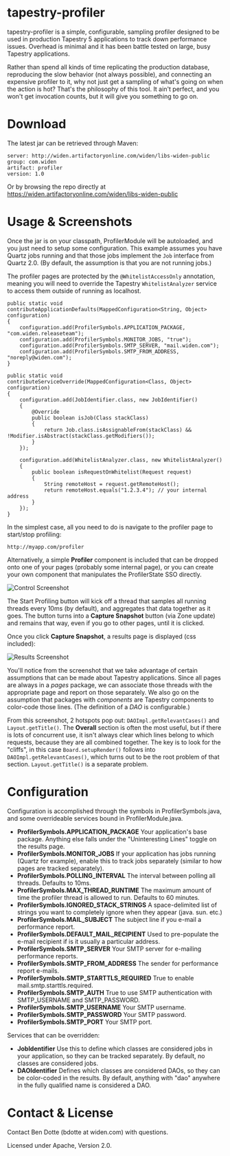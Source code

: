# tapestry-profiler

tapestry-profiler is a simple, configurable, sampling profiler designed to be used in production
Tapestry 5 applications to track down performance issues. Overhead is minimal and it has been battle
tested on large, busy Tapestry applications.

Rather than spend all kinds of time replicating the production database, reproducing the slow behavior
(not always possible), and connecting an expensive profiler to it, why not just get a sampling of
what's going on when the action is hot? That's the philosophy of this tool. It ain't perfect, and
you won't get invocation counts, but it will give you something to go on.

# Download

The latest jar can be retrieved through Maven:

```
server: http://widen.artifactoryonline.com/widen/libs-widen-public
group: com.widen
artifact: profiler
version: 1.0
```

Or by browsing the repo directly at https://widen.artifactoryonline.com/widen/libs-widen-public

# Usage & Screenshots

Once the jar is on your classpath, ProfilerModule will be autoloaded, and you just need to setup some
configuration. This example assumes you have Quartz jobs running and that those jobs implement the
`Job` interface from Quartz 2.0. (By default, the assumption is that you are not running jobs.)

The profiler pages are protected by the `@WhitelistAccessOnly` annotation, meaning you will need to
override the Tapestry `WhitelistAnalyzer` service to access them outside of running as localhost.

```
public static void contributeApplicationDefaults(MappedConfiguration<String, Object> configuration)
{
    configuration.add(ProfilerSymbols.APPLICATION_PACKAGE, "com.widen.releaseteam");
    configuration.add(ProfilerSymbols.MONITOR_JOBS, "true");
    configuration.add(ProfilerSymbols.SMTP_SERVER, "mail.widen.com");
    configuration.add(ProfilerSymbols.SMTP_FROM_ADDRESS, "noreply@widen.com");
}

public static void contributeServiceOverride(MappedConfiguration<Class, Object> configuration)
{
    configuration.add(JobIdentifier.class, new JobIdentifier()
    {
        @Override
        public boolean isJob(Class stackClass)
        {
            return Job.class.isAssignableFrom(stackClass) && !Modifier.isAbstract(stackClass.getModifiers());
        }
    });

    configuration.add(WhitelistAnalyzer.class, new WhitelistAnalyzer()
    {
        public boolean isRequestOnWhitelist(Request request)
        {
            String remoteHost = request.getRemoteHost();
            return remoteHost.equals("1.2.3.4"); // your internal address
        }
    });
}
```

In the simplest case, all you need to do is navigate to the profiler page to start/stop profiling:

```
http://myapp.com/profiler
```

Alternatively, a simple __Profiler__ component is included that can be dropped onto one of your pages (probably
some internal page), or you can create your own component that manipulates the ProfilerState
SSO directly.

![Control Screenshot](https://raw.github.com/bdotte/tapestry-profiler/master/control-screenshot.png)

The Start Profiling button will kick off a thread that samples all running threads every 10ms (by default),
and aggregates that data together as it goes. The button turns into a __Capture Snapshot__ button (via Zone update)
and remains that way, even if you go to other pages, until it is clicked.

Once you click __Capture Snapshot__, a results page is displayed (css included):

![Results Screenshot](https://raw.github.com/bdotte/tapestry-profiler/master/results-screenshot.png)

You'll notice from the screenshot that we take advantage of certain assumptions that can be made about
Tapestry applications. Since all pages are always in a *pages* package, we can associate those threads
with the appropriate page and report on those separately. We also go on the assumption that packages
with *components* are Tapestry components to color-code those lines. (The definition of a *DAO* is
configurable.)

From this screenshot, 2 hotspots pop out: `DAOImpl.getRelevantCases()` and `Layout.getTitle()`. The
__Overall__ section is often the most useful, but if there is lots of concurrent use, it isn't always
clear which lines belong to which requests, because they are all combined together. The key is to look
for the "cliffs", in this case `Board.setupRender()` follows into `DAOImpl.getRelevantCases()`, which turns
out to be the root problem of that section. `Layout.getTitle()` is a separate problem.

# Configuration

Configuration is accomplished through the symbols in ProfilerSymbols.java, and some overrideable services
bound in ProfilerModule.java.

* __ProfilerSymbols.APPLICATION_PACKAGE__ Your application's base package. Anything else falls under the
"Uninteresting Lines" toggle on the results page.
* __ProfilerSymbols.MONITOR_JOBS__ If your application has jobs running (Quartz for example), enable this
to track jobs separately (similar to how pages are tracked separately).
* __ProfilerSymbols.POLLING_INTERVAL__ The interval between polling all threads. Defaults to 10ms.
* __ProfilerSymbols.MAX_THREAD_RUNTIME__ The maximum amount of time the profiler thread is allowed to run.
Defaults to 60 minutes.
* __ProfilerSymbols.IGNORED_STACK_STRINGS__ A space-delimited list of strings you want to completely ignore
when they appear (java. sun. etc.)
* __ProfilerSymbols.MAIL_SUBJECT__ The subject line if you e-mail a performance report.
* __ProfilerSymbols.DEFAULT_MAIL_RECIPIENT__ Used to pre-populate the e-mail recipient if is it usually a
particular address.
* __ProfilerSymbols.SMTP_SERVER__ Your SMTP server for e-mailing performance reports.
* __ProfilerSymbols.SMTP_FROM_ADDRESS__ The sender for performance report e-mails.
* __ProfilerSymbols.SMTP_STARTTLS_REQUIRED__ True to enable mail.smtp.starttls.required.
* __ProfilerSymbols.SMTP_AUTH__ True to use SMTP authentication with SMTP_USERNAME and SMTP_PASSWORD.
* __ProfilerSymbols.SMTP_USERNAME__ Your SMTP username.
* __ProfilerSymbols.SMTP_PASSWORD__ Your SMTP password.
* __ProfilerSymbols.SMTP_PORT__ Your SMTP port.

Services that can be overridden:

* __JobIdentifier__ Use this to define which classes are considered jobs in your application, so they can
be tracked separately. By default, no classes are considered jobs.
* __DAOIdentifier__ Defines which classes are considered DAOs, so they can be color-coded in the results.
By default, anything with "dao" anywhere in the fully qualified name is considered a DAO.

# Contact & License

Contact Ben Dotte (bdotte at widen.com) with questions.

Licensed under Apache, Version 2.0.